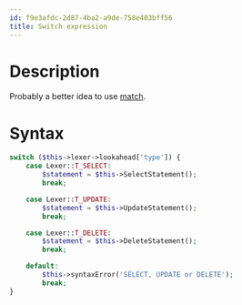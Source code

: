 ```yaml
---
id: f9e3afdc-2d87-4ba2-a9de-758e403bff56
title: Switch expression
---
```


# Description

Probably a better idea to use [match](20201113121813-match_expression).

# Syntax

``` php
switch ($this->lexer->lookahead['type']) {
    case Lexer::T_SELECT:
        $statement = $this->SelectStatement();
        break;

    case Lexer::T_UPDATE:
        $statement = $this->UpdateStatement();
        break;

    case Lexer::T_DELETE:
        $statement = $this->DeleteStatement();
        break;

    default:
        $this->syntaxError('SELECT, UPDATE or DELETE');
        break;
}
```
